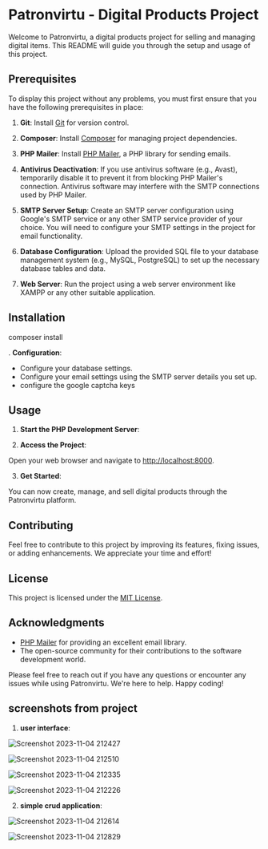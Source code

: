 # Patronvirtu - Digital Products Project

Welcome to Patronvirtu, a digital products project for selling and managing digital items. This README will guide you through the setup and usage of this project.

## Prerequisites

To display this project without any problems, you must first ensure that you have the following prerequisites in place:

1. **Git**: Install [Git](https://git-scm.com/) for version control.

2. **Composer**: Install [Composer](https://getcomposer.org/) for managing project dependencies.

3. **PHP Mailer**: Install [PHP Mailer](https://github.com/PHPMailer/PHPMailer), a PHP library for sending emails.

4. **Antivirus Deactivation**: If you use antivirus software (e.g., Avast), temporarily disable it to prevent it from blocking PHP Mailer's connection. Antivirus software may interfere with the SMTP connections used by PHP Mailer.

5. **SMTP Server Setup**: Create an SMTP server configuration using Google's SMTP service or any other SMTP service provider of your choice. You will need to configure your SMTP settings in the project for email functionality.

6. **Database Configuration**: Upload the provided SQL file to your database management system (e.g., MySQL, PostgreSQL) to set up the necessary database tables and data.

7. **Web Server**: Run the project using a web server environment like XAMPP or any other suitable application.

## Installation

composer install


. **Configuration**:

- Configure your database settings.
- Configure your email settings using the SMTP server details you set up.
- configure the google captcha keys 

## Usage

1. **Start the PHP Development Server**:

2. **Access the Project**:

Open your web browser and navigate to [http://localhost:8000](http://localhost:8000).

3. **Get Started**:

You can now create, manage, and sell digital products through the Patronvirtu platform.

## Contributing

Feel free to contribute to this project by improving its features, fixing issues, or adding enhancements. We appreciate your time and effort!

## License

This project is licensed under the [MIT License](LICENSE).

## Acknowledgments

- [PHP Mailer](https://github.com/PHPMailer/PHPMailer) for providing an excellent email library.
- The open-source community for their contributions to the software development world.

Please feel free to reach out if you have any questions or encounter any issues while using Patronvirtu. We're here to help. Happy coding!
## screenshots from project
1. **user interface**:

   
![Screenshot 2023-11-04 212427](https://github.com/Mansourma/patronvirtu/assets/106098320/92e69a37-fb3b-4137-bf6e-4e844c5a74bb)

![Screenshot 2023-11-04 212510](https://github.com/Mansourma/patronvirtu/assets/106098320/29d80076-f25c-42d4-af50-a1b2b57e4196)

![Screenshot 2023-11-04 212335](https://github.com/Mansourma/patronvirtu/assets/106098320/9d99363f-8c48-4e40-b29c-59d0109fb394)

![Screenshot 2023-11-04 212226](https://github.com/Mansourma/patronvirtu/assets/106098320/668fa34c-639f-4f15-90e0-6a1a544ee8d0)


2. **simple crud application**:

   
![Screenshot 2023-11-04 212614](https://github.com/Mansourma/patronvirtu/assets/106098320/bfc10244-abb9-4654-a99c-413c97377209)

![Screenshot 2023-11-04 212829](https://github.com/Mansourma/patronvirtu/assets/106098320/faf2317e-eda9-45b1-b6d6-6df338e6f4d6)




